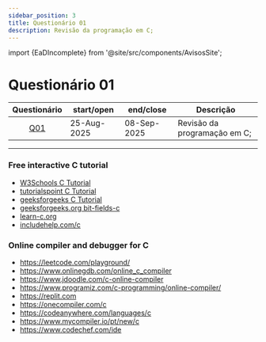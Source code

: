 ```yaml
---
sidebar_position: 3
title: Questionário 01
description: Revisão da programação em C;
---
```


import {EaDIncomplete} from '@site/src/components/AvisosSite';

# Questionário 01

<EaDIncomplete />

|                          Questionário                           | start/open  | end/close   | Descrição                    |
| :-------------------------------------------------------------: | ----------- | ----------- | ---------------------------- |
| [Q01](https://moodle.utfpr.edu.br/mod/quiz/view.php?id=1756081) | 25-Aug-2025 | 08-Sep-2025 | Revisão da programação em C; |

---


### Free interactive C tutorial

- [W3Schools C Tutorial](https://www.w3schools.com/c/)
- [tutorialspoint C Tutorial](https://www.tutorialspoint.com/cprogramming/index.htm)
- [geeksforgeeks C Tutorial](https://www.geeksforgeeks.org/c/c-programming-language/)
- [geeksforgeeks.org bit-fields-c](https://www.geeksforgeeks.org/c/bit-fields-c/)
- [learn-c.org](https://www.learn-c.org/)
- [includehelp.com/c](https://www.includehelp.com/c/)

### Online compiler and debugger for C

- https://leetcode.com/playground/
- https://www.onlinegdb.com/online_c_compiler
- https://www.jdoodle.com/c-online-compiler
- https://www.programiz.com/c-programming/online-compiler/
- https://replit.com
- https://onecompiler.com/c
- https://codeanywhere.com/languages/c
- https://www.mycompiler.io/pt/new/c
- https://www.codechef.com/ide
